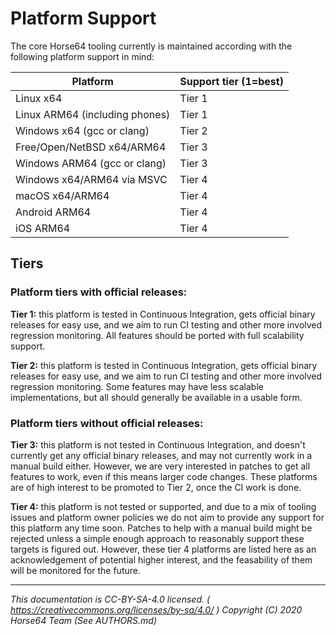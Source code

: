 

# Platform Support

The core Horse64 tooling currently is maintained according with the
following platform support in mind:

|Platform                       | Support tier (1=best)|
|-------------------------------|----------------------|
|Linux x64                      |  Tier 1              |
|Linux ARM64 (including phones) |  Tier 1              |
|Windows x64   (gcc or clang)   |  Tier 2              |
|Free/Open/NetBSD x64/ARM64     |  Tier 3              |
|Windows ARM64 (gcc or clang)   |  Tier 3              |
|Windows x64/ARM64 via MSVC     |  Tier 4              |
|macOS x64/ARM64                |  Tier 4              |
|Android ARM64                  |  Tier 4              |
|iOS ARM64                      |  Tier 4              |


## Tiers

### Platform tiers with official releases:

**Tier 1:** this platform is tested in Continuous Integration, gets official
binary releases for easy use, and we aim to run CI testing and other more
involved regression monitoring. All features should be ported with full
scalability support.

**Tier 2:** this platform is tested in Continuous Integration, gets official
binary releases for easy use, and we aim to run CI testing and other more
involved regression monitoring. Some features may have less scalable
implementations, but all should generally be available in a usable form.

### Platform tiers without official releases:

**Tier 3:** this platform is not tested in Continuous Integration, and
doesn't currently get any official binary releases, and may not currently
work in a manual build either. However, we are very interested in patches
to get all features to work, even if this means larger code changes.
These platforms are of high interest to be promoted to Tier 2, once the
CI work is done.

**Tier 4:** this platform is not tested or supported, and due to a mix of
tooling issues and platform owner policies we do not aim to provide
any support for this platform any time soon. Patches to help with a
manual build might be rejected unless a simple enough approach to
reasonably support these targets is figured out. However, these tier 4
platforms are listed here as an acknowledgement of potential higher
interest, and the feasability of them will be monitored for the future.


---
*This documentation is CC-BY-SA-4.0 licensed.
( https://creativecommons.org/licenses/by-sa/4.0/ )
Copyright (C) 2020  Horse64 Team (See AUTHORS.md)*
